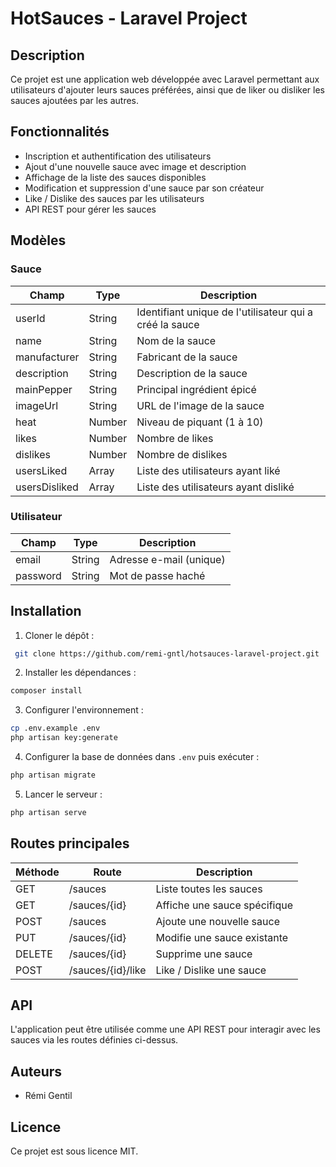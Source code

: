 # HotSauces - Laravel Project

## Description
Ce projet est une application web développée avec Laravel permettant aux utilisateurs d'ajouter leurs sauces préférées, ainsi que de liker ou disliker les sauces ajoutées par les autres.

## Fonctionnalités
- Inscription et authentification des utilisateurs
- Ajout d'une nouvelle sauce avec image et description
- Affichage de la liste des sauces disponibles
- Modification et suppression d'une sauce par son créateur
- Like / Dislike des sauces par les utilisateurs
- API REST pour gérer les sauces

## Modèles
### Sauce
| Champ           | Type     | Description |
|---------------|---------|-------------|
| userId        | String  | Identifiant unique de l'utilisateur qui a créé la sauce |
| name          | String  | Nom de la sauce |
| manufacturer  | String  | Fabricant de la sauce |
| description   | String  | Description de la sauce |
| mainPepper    | String  | Principal ingrédient épicé |
| imageUrl      | String  | URL de l'image de la sauce |
| heat          | Number  | Niveau de piquant (1 à 10) |
| likes        | Number  | Nombre de likes |
| dislikes      | Number  | Nombre de dislikes |
| usersLiked    | Array   | Liste des utilisateurs ayant liké |
| usersDisliked | Array   | Liste des utilisateurs ayant disliké |

### Utilisateur
| Champ     | Type   | Description |
|-----------|-------|-------------|
| email     | String | Adresse e-mail (unique) |
| password  | String | Mot de passe haché |

## Installation
1. Cloner le dépôt :
```bash
 git clone https://github.com/remi-gntl/hotsauces-laravel-project.git
```
2. Installer les dépendances :
```bash
composer install
```
3. Configurer l'environnement :
```bash
cp .env.example .env
php artisan key:generate
```
4. Configurer la base de données dans `.env` puis exécuter :
```bash
php artisan migrate
```
5. Lancer le serveur :
```bash
php artisan serve
```

## Routes principales
| Méthode | Route | Description |
|---------|-------|-------------|
| GET | /sauces | Liste toutes les sauces |
| GET | /sauces/{id} | Affiche une sauce spécifique |
| POST | /sauces | Ajoute une nouvelle sauce |
| PUT | /sauces/{id} | Modifie une sauce existante |
| DELETE | /sauces/{id} | Supprime une sauce |
| POST | /sauces/{id}/like | Like / Dislike une sauce |

## API
L'application peut être utilisée comme une API REST pour interagir avec les sauces via les routes définies ci-dessus.

## Auteurs
- Rémi Gentil

## Licence
Ce projet est sous licence MIT.
